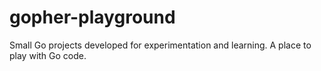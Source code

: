 # gopher-playground
Small Go projects developed for experimentation and learning. A place to play with Go code.
